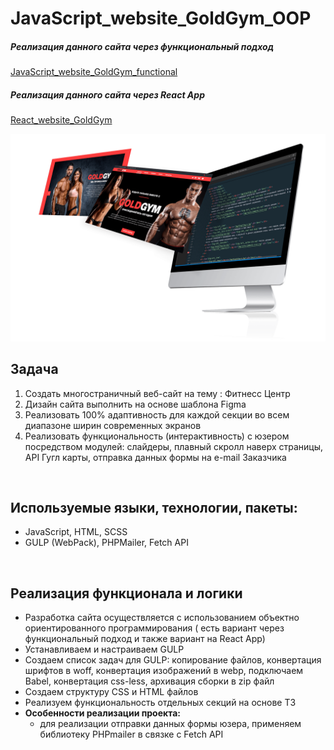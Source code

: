 # JavaScript_website_GoldGym_OOP
 

##### Реализация данного сайта через функциональный подход
[JavaScript_website_GoldGym_functional ](https://github.com/AntonioMikhailov/JavaScript_website_GoldGym_functional 'JavaScript_website_GoldGym_functional ')

##### Реализация данного сайта через React App
[React_website_GoldGym](https://github.com/AntonioMikhailov/React_website_GoldGym 'React_website_GoldGym')


![alt text](https://github.com/AntonioMikhailov/AntonioMikhailov/blob/main/assets/gold-gym-small.png)
## Задача
 1.	Создать многостраничный веб-сайт на тему : Фитнесс Центр
2.	Дизайн сайта выполнить на основе шаблона Figma
3.	Реализовать 100% адаптивность для каждой секции во всем диапазоне ширин современных экранов
4.	Реализовать функциональность (интерактивность) с юзером посредством модулей: слайдеры, плавный скролл наверх страницы,  API Гугл карты, отправка данных формы на e-mail Заказчика

&nbsp;
## Используемые языки, технологии, пакеты:
- JavaScript, HTML, SCSS
- GULP (WebPack), PHPMailer, Fetch API


&nbsp;
## Реализация функционала и логики
- Разработка сайта осуществляется  с использованием объектно ориентированного программирования  ( есть вариант через функциональный подход и также вариант на React App) 
 - Устанавливаем и настраиваем GULP
- Создаем список задач для GULP:  копирование файлов, конвертация шрифтов в woff, конвертация изображений в webp, подключаем Babel, конвертация css-less, архивация сборки в zip файл
- Создаем структуру CSS и HTML файлов
- Реализуем функциональность отдельных секций на основе ТЗ
- **Особенности реализации проекта:**
    -	для реализации отправки данных формы юзера, применяем библиотеку PHPmailer в связке с Fetch API
